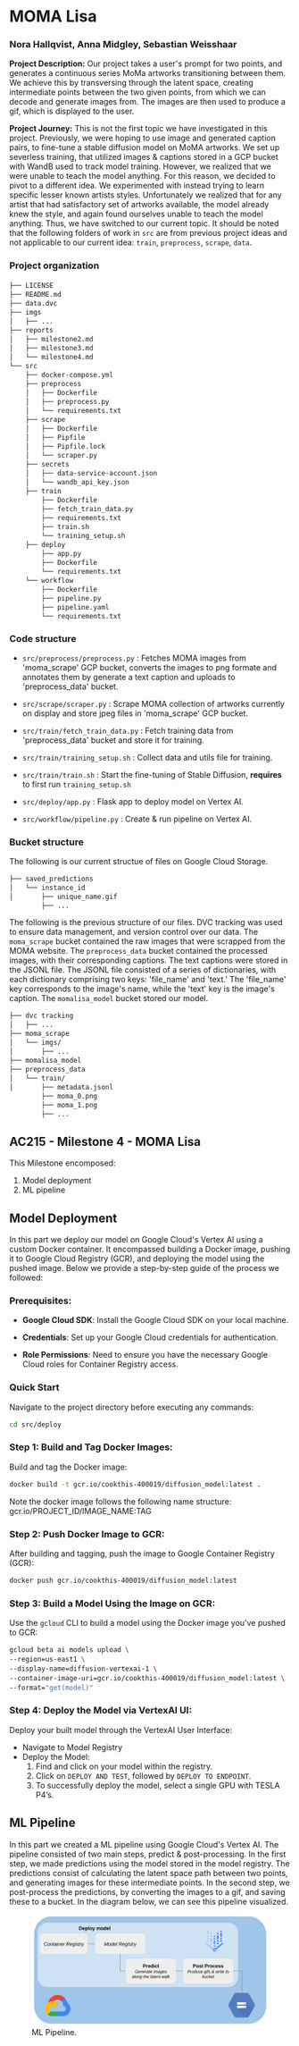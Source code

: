 # MOMA Lisa
### Nora Hallqvist, Anna Midgley, Sebastian Weisshaar

**Project Description:**
Our project takes a user's prompt for two points, and generates a continuous series MoMa artworks transitioning between them.
We achieve this by transversing through the latent space, creating intermediate points between the two given points, from which we can decode 
and generate images from. The images are then used to produce a gif, which is displayed to the user.

**Project Journey:**
This is not the first topic we have investigated in this project. Previously, we were hoping
to use image and generated caption pairs, to fine-tune a stable diffusion model on MoMA artworks. We set
up severless training, that utilized images & captions stored in a GCP bucket with WandB used to track
model training. However, we realized that we were unable to teach the model anything. For this reason,
we decided to pivot to a different idea. We experimented with instead trying to learn specific lesser known
artists styles. Unfortunately we realized that for any artist that had satisfactory set of artworks available,
the model already knew the style, and again found ourselves unable to teach the model anything. Thus, we have switched
to our current topic. It should be noted that the following folders of work in `src` are from previous project
ideas and not applicable to our current idea: `train`, `preprocess`, `scrape`, `data`. 

### Project organization 

    ├── LICENSE
    ├── README.md
    ├── data.dvc
    ├── imgs
    │   ├── ...
    ├── reports
    │   ├── milestone2.md
    │   ├── milestone3.md
    │   └── milestone4.md
    └── src
        ├── docker-compose.yml
        ├── preprocess
        │   ├── Dockerfile
        │   ├── preprocess.py
        │   └── requirements.txt
        ├── scrape
        │   ├── Dockerfile
        │   ├── Pipfile
        │   ├── Pipfile.lock
        │   └── scraper.py
        ├── secrets
        │   ├── data-service-account.json
        │   └── wandb_api_key.json
        ├── train
            ├── Dockerfile
            ├── fetch_train_data.py
            ├── requirements.txt
            ├── train.sh
            └── training_setup.sh
        ├── deploy
            ├── app.py
            ├── Dockerfile
            └── requirements.txt
        └── workflow
            ├── Dockerfile
            ├── pipeline.py
            ├── pipeline.yaml
            └── requirements.txt

### Code structure
* `src/preprocess/preprocess.py` : Fetches MOMA images from 'moma_scrape' GCP bucket, converts the images to png formate and annotates them by generate a text caption and uploads to 'preprocess_data' bucket.

* `src/scrape/scraper.py` : Scrape MOMA collection of artworks currently on display and store jpeg files in 'moma_scrape' GCP bucket. 

* `src/train/fetch_train_data.py` : Fetch training data from 'preprocess_data' bucket and store it for training. 

* `src/train/training_setup.sh` : Collect data and utils file for training. 

* `src/train/train.sh` : Start the fine-tuning of Stable Diffusion, **requires** to first run `training_setup.sh`

* `src/deploy/app.py` : Flask app to deploy model on Vertex AI.

* `src/workflow/pipeline.py` : Create & run pipeline on Vertex AI.

### Bucket structure 
The following is our current structue of files on Google Cloud Storage.

    ├── saved_predictions
    │   └── instance_id
    │       ├── unique_name.gif
            ├── ...

The following is the previous structure of our files. DVC tracking was used to ensure data management, and version control over our data. The `moma_scrape` bucket contained the raw images that were scrapped from the MOMA website. 
The `preprocess_data` bucket contained the processed images, with their corresponding captions. The text captions were stored in the JSONL file. The JSONL file consisted of a series of dictionaries, with each dictionary comprising two  keys: 'file_name' and 'text.' The 'file_name' key corresponds to the image's name, while the 'text' key is the image's caption. The `momalisa_model` bucket stored our model. 

    ├── dvc tracking
    │   ├── ...
    ├── moma_scrape
    │   └── imgs/
    │       ├── ...
    ├── momalisa_model
    ├── preprocess_data
    │   └── train/
    │       ├── metadata.jsonl
            ├── moma_0.png
            ├── moma_1.png
            ├── ...
        

## AC215 - Milestone 4 - MOMA Lisa

This Milestone encomposed:
1. Model deployment 
2. ML pipeline 

## Model Deployment
In this part we deploy our model on  Google Cloud's Vertex AI using a custom Docker container. It encompassed building a Docker image, pushing it to Google Cloud Registry (GCR), and deploying the model using the pushed image. Below we provide a step-by-step guide of the process we followed: 

### Prerequisites:
   - **Google Cloud SDK**: Install the Google Cloud SDK on your local machine.

   - **Credentials**: Set up your Google Cloud credentials for authentication.

   - **Role Permissions**: Need to ensure you have the necessary Google Cloud roles for Container Registry access.


### Quick Start 
Navigate to the project directory before executing any commands:

   ```bash
   cd src/deploy
   ```

### Step 1: Build and Tag Docker Images:

   Build and tag the Docker image:

   ```bash
   docker build -t gcr.io/cookthis-400019/diffusion_model:latest .
   ```

   Note the docker image follows the following name structure: gcr.io/PROJECT_ID/IMAGE_NAME:TAG


### Step 2: Push Docker Image to GCR:

   After building and tagging, push the image to Google Container Registry (GCR): 

   ```bash
   docker push gcr.io/cookthis-400019/diffusion_model:latest
   ```

### Step 3: Build a Model Using the Image on GCR:

   Use the `gcloud` CLI to build a model using the Docker image you've pushed to GCR:

   ```bash
   gcloud beta ai models upload \
   --region=us-east1 \
   --display-name=diffusion-vertexai-1 \
   --container-image-uri=gcr.io/cookthis-400019/diffusion_model:latest \
   --format="get(model)"
   ```

### Step 4: Deploy the Model via VertexAI UI:

   Deploy your built model through the VertexAI User Interface:

   - Navigate to Model Registry
   - Deploy the Model:
     1. Find and click on your model within the registry.
     2. Click on `DEPLOY AND TEST`, followed by `DEPLOY TO ENDPOINT`.
     3. To successfully deploy the model, select a single GPU with TESLA P4’s.

## ML Pipeline
In this part we created a ML pipeline using Google Cloud's Vertex AI. The pipeline consisted
of two main steps, predict & post-processing. In the first step, we made predictions using the model stored in the model
registry. The predictions consist of calculating the latent space path between two points, and generating images for 
these intermediate points. In the second step, we post-process the predictions, by converting the images to a gif, and
saving these to a bucket. In the diagram below, we can see this pipeline visualized.
<figure>
    <img src="./imgs/pipeline.png" height="200" />
    <figcaption>ML Pipeline. </figcaption>
</figure>